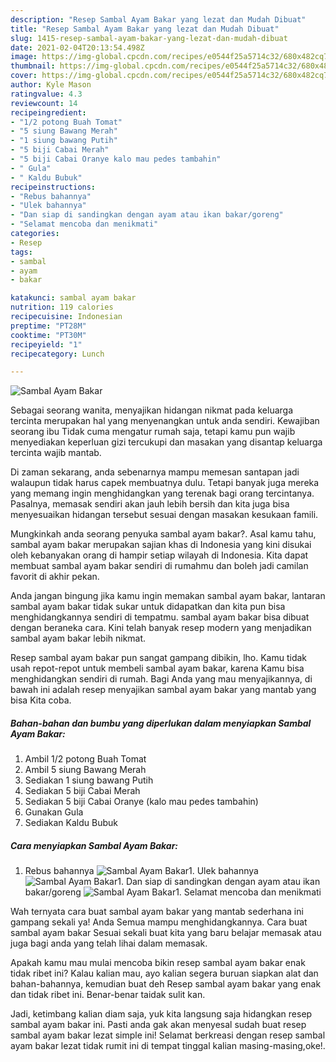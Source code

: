 ```yaml
---
description: "Resep Sambal Ayam Bakar yang lezat dan Mudah Dibuat"
title: "Resep Sambal Ayam Bakar yang lezat dan Mudah Dibuat"
slug: 1415-resep-sambal-ayam-bakar-yang-lezat-dan-mudah-dibuat
date: 2021-02-04T20:13:54.498Z
image: https://img-global.cpcdn.com/recipes/e0544f25a5714c32/680x482cq70/sambal-ayam-bakar-foto-resep-utama.jpg
thumbnail: https://img-global.cpcdn.com/recipes/e0544f25a5714c32/680x482cq70/sambal-ayam-bakar-foto-resep-utama.jpg
cover: https://img-global.cpcdn.com/recipes/e0544f25a5714c32/680x482cq70/sambal-ayam-bakar-foto-resep-utama.jpg
author: Kyle Mason
ratingvalue: 4.3
reviewcount: 14
recipeingredient:
- "1/2 potong Buah Tomat"
- "5 siung Bawang Merah"
- "1 siung bawang Putih"
- "5 biji Cabai Merah"
- "5 biji Cabai Oranye kalo mau pedes tambahin"
- " Gula"
- " Kaldu Bubuk"
recipeinstructions:
- "Rebus bahannya"
- "Ulek bahannya"
- "Dan siap di sandingkan dengan ayam atau ikan bakar/goreng"
- "Selamat mencoba dan menikmati"
categories:
- Resep
tags:
- sambal
- ayam
- bakar

katakunci: sambal ayam bakar 
nutrition: 119 calories
recipecuisine: Indonesian
preptime: "PT28M"
cooktime: "PT30M"
recipeyield: "1"
recipecategory: Lunch

---
```



![Sambal Ayam Bakar](https://img-global.cpcdn.com/recipes/e0544f25a5714c32/680x482cq70/sambal-ayam-bakar-foto-resep-utama.jpg)

Sebagai seorang wanita, menyajikan hidangan nikmat pada keluarga tercinta merupakan hal yang menyenangkan untuk anda sendiri. Kewajiban seorang ibu Tidak cuma mengatur rumah saja, tetapi kamu pun wajib menyediakan keperluan gizi tercukupi dan masakan yang disantap keluarga tercinta wajib mantab.

Di zaman  sekarang, anda sebenarnya mampu memesan santapan jadi walaupun tidak harus capek membuatnya dulu. Tetapi banyak juga mereka yang memang ingin menghidangkan yang terenak bagi orang tercintanya. Pasalnya, memasak sendiri akan jauh lebih bersih dan kita juga bisa menyesuaikan hidangan tersebut sesuai dengan masakan kesukaan famili. 



Mungkinkah anda seorang penyuka sambal ayam bakar?. Asal kamu tahu, sambal ayam bakar merupakan sajian khas di Indonesia yang kini disukai oleh kebanyakan orang di hampir setiap wilayah di Indonesia. Kita dapat membuat sambal ayam bakar sendiri di rumahmu dan boleh jadi camilan favorit di akhir pekan.

Anda jangan bingung jika kamu ingin memakan sambal ayam bakar, lantaran sambal ayam bakar tidak sukar untuk didapatkan dan kita pun bisa menghidangkannya sendiri di tempatmu. sambal ayam bakar bisa dibuat dengan beraneka cara. Kini telah banyak resep modern yang menjadikan sambal ayam bakar lebih nikmat.

Resep sambal ayam bakar pun sangat gampang dibikin, lho. Kamu tidak usah repot-repot untuk membeli sambal ayam bakar, karena Kamu bisa menghidangkan sendiri di rumah. Bagi Anda yang mau menyajikannya, di bawah ini adalah resep menyajikan sambal ayam bakar yang mantab yang bisa Kita coba.

<!--inarticleads1-->

##### Bahan-bahan dan bumbu yang diperlukan dalam menyiapkan Sambal Ayam Bakar:

1. Ambil 1/2 potong Buah Tomat
1. Ambil 5 siung Bawang Merah
1. Sediakan 1 siung bawang Putih
1. Sediakan 5 biji Cabai Merah
1. Sediakan 5 biji Cabai Oranye (kalo mau pedes tambahin)
1. Gunakan  Gula
1. Sediakan  Kaldu Bubuk




<!--inarticleads2-->

##### Cara menyiapkan Sambal Ayam Bakar:

1. Rebus bahannya
<img src="https://img-global.cpcdn.com/steps/97190fe513407533/160x128cq70/sambal-ayam-bakar-langkah-memasak-1-foto.jpg" alt="Sambal Ayam Bakar">1. Ulek bahannya
<img src="https://img-global.cpcdn.com/steps/134e6cdd7e791421/160x128cq70/sambal-ayam-bakar-langkah-memasak-2-foto.jpg" alt="Sambal Ayam Bakar">1. Dan siap di sandingkan dengan ayam atau ikan bakar/goreng
<img src="https://img-global.cpcdn.com/steps/da4dda768fc1e78f/160x128cq70/sambal-ayam-bakar-langkah-memasak-3-foto.jpg" alt="Sambal Ayam Bakar">1. Selamat mencoba dan menikmati




Wah ternyata cara buat sambal ayam bakar yang mantab sederhana ini gampang sekali ya! Anda Semua mampu menghidangkannya. Cara buat sambal ayam bakar Sesuai sekali buat kita yang baru belajar memasak atau juga bagi anda yang telah lihai dalam memasak.

Apakah kamu mau mulai mencoba bikin resep sambal ayam bakar enak tidak ribet ini? Kalau kalian mau, ayo kalian segera buruan siapkan alat dan bahan-bahannya, kemudian buat deh Resep sambal ayam bakar yang enak dan tidak ribet ini. Benar-benar taidak sulit kan. 

Jadi, ketimbang kalian diam saja, yuk kita langsung saja hidangkan resep sambal ayam bakar ini. Pasti anda gak akan menyesal sudah buat resep sambal ayam bakar lezat simple ini! Selamat berkreasi dengan resep sambal ayam bakar lezat tidak rumit ini di tempat tinggal kalian masing-masing,oke!.


